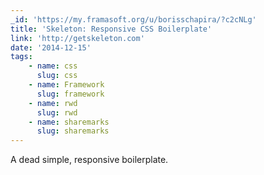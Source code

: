 ```yaml
---
_id: 'https://my.framasoft.org/u/borisschapira/?c2cNLg'
title: 'Skeleton: Responsive CSS Boilerplate'
link: 'http://getskeleton.com'
date: '2014-12-15'
tags:
    - name: css
      slug: css
    - name: Framework
      slug: framework
    - name: rwd
      slug: rwd
    - name: sharemarks
      slug: sharemarks
---
```


<div class="markdown"><p>A dead simple, responsive boilerplate.
</p></div>
